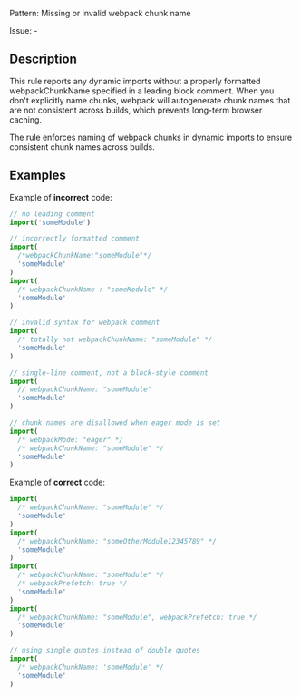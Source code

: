 Pattern: Missing or invalid webpack chunk name

Issue: -

## Description

This rule reports any dynamic imports without a properly formatted webpackChunkName specified in a leading block comment. When you don't explicitly name chunks, webpack will autogenerate chunk names that are not consistent across builds, which prevents long-term browser caching.

The rule enforces naming of webpack chunks in dynamic imports to ensure consistent chunk names across builds.

## Examples

Example of **incorrect** code:
```javascript
// no leading comment
import('someModule')

// incorrectly formatted comment
import(
  /*webpackChunkName:"someModule"*/
  'someModule'
)
import(
  /* webpackChunkName : "someModule" */
  'someModule'
)

// invalid syntax for webpack comment
import(
  /* totally not webpackChunkName: "someModule" */
  'someModule'
)

// single-line comment, not a block-style comment
import(
  // webpackChunkName: "someModule"
  'someModule'
)

// chunk names are disallowed when eager mode is set
import(
  /* webpackMode: "eager" */
  /* webpackChunkName: "someModule" */
  'someModule'
)
```

Example of **correct** code:
```javascript
import(
  /* webpackChunkName: "someModule" */
  'someModule'
)
import(
  /* webpackChunkName: "someOtherModule12345789" */
  'someModule'
)
import(
  /* webpackChunkName: "someModule" */
  /* webpackPrefetch: true */
  'someModule'
)
import(
  /* webpackChunkName: "someModule", webpackPrefetch: true */
  'someModule'
)

// using single quotes instead of double quotes
import(
  /* webpackChunkName: 'someModule' */
  'someModule'
)
```